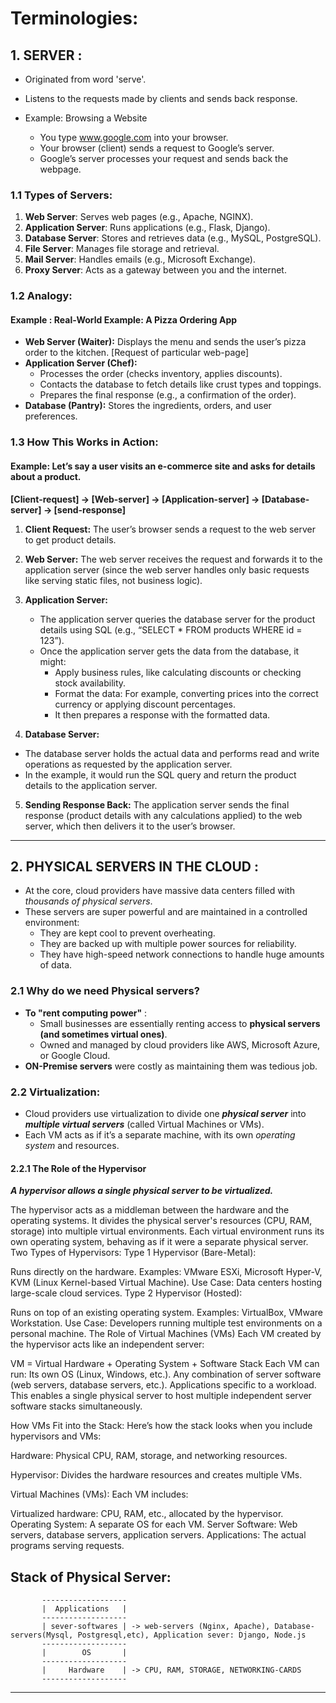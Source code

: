 

# Terminologies:


## 1. SERVER : 
* Originated from word 'serve'.
* Listens to the requests made by clients and sends back response.
 
* Example: Browsing a Website
  * You type www.google.com into your browser.
  * Your browser (client) sends a request to Google’s server.
  * Google’s server processes your request and sends back the webpage.


 ### 1.1 Types of Servers:
1. **Web Server**: Serves web pages (e.g., Apache, NGINX).
2. **Application Server**: Runs applications (e.g., Flask, Django).
3. **Database Server**: Stores and retrieves data (e.g., MySQL, PostgreSQL).
4. **File Server**: Manages file storage and retrieval.
5. **Mail Server**: Handles emails (e.g., Microsoft Exchange).
6. **Proxy Server**: Acts as a gateway between you and the internet.
 

### 1.2 Analogy:
#### Example : Real-World Example: A Pizza Ordering App
* **Web Server (Waiter):** Displays the menu and sends the user’s pizza order to the kitchen. [Request of particular web-page]
* **Application Server (Chef):**
    * Processes the order (checks inventory, applies discounts).
    * Contacts the database to fetch details like crust types and toppings.
    * Prepares the final response (e.g., a confirmation of the order).
* **Database (Pantry):** Stores the ingredients, orders, and user preferences.


 ### 1.3 How This Works in Action:
#### Example: Let’s say a user visits an e-commerce site and asks for details about a product.

**[Client-request] -> [Web-server] -> [Application-server] -> [Database-server] -> [send-response]**

1. **Client Request:** The user’s browser sends a request to the web server to get product details.

2. **Web Server:** The web server receives the request and forwards it to the application server (since the web server handles only basic requests like serving static files, not business logic).

3. **Application Server:**
   * The application server queries the database server for the product details using SQL (e.g., “SELECT * FROM products WHERE id = 123”).
   * Once the application server gets the data from the database, it might:
      * Apply business rules, like calculating discounts or checking stock availability.
      * Format the data: For example, converting prices into the correct currency or applying discount percentages.
      * It then prepares a response with the formatted data.

4. **Database Server:** 
* The database server holds the actual data and performs read and write operations as requested by the application server.
* In the example, it would run the SQL query and return the product details to the application server.

5. **Sending Response Back:** The application server sends the final response (product details with any calculations applied) to the web server, which then delivers it to the user’s browser.





 ---------------------------------------------------------------------------------------------------------------------------------------

## 2. PHYSICAL SERVERS IN THE CLOUD : 
* At the core, cloud providers have massive data centers filled with *thousands of physical servers*. 
* These servers are super powerful and are maintained in a controlled environment:
  * They are kept cool to prevent overheating.
  * They are backed up with multiple power sources for reliability.
  * They have high-speed network connections to handle huge amounts of data.

### 2.1 Why do we need Physical servers?
* **To "rent computing power"** :
   * Small businesses are essentially renting access to **physical servers (and sometimes virtual ones)**.
   * Owned and managed by cloud providers like AWS, Microsoft Azure, or Google Cloud.
* **ON-Premise servers** were costly as maintaining them was tedious job.

### 2.2 Virtualization:
* Cloud providers use virtualization to divide one ***physical server*** into ***multiple virtual servers*** (called Virtual Machines or VMs). 
* Each VM acts as if it’s a separate machine, with its own *operating system* and resources.

#### 2.2.1 The Role of the Hypervisor
***A hypervisor allows a single physical server to be virtualized.***

The hypervisor acts as a middleman between the hardware and the operating systems.
It divides the physical server's resources (CPU, RAM, storage) into multiple virtual environments.
Each virtual environment runs its own operating system, behaving as if it were a separate physical server.
Two Types of Hypervisors:
Type 1 Hypervisor (Bare-Metal):

Runs directly on the hardware.
Examples: VMware ESXi, Microsoft Hyper-V, KVM (Linux Kernel-based Virtual Machine).
Use Case: Data centers hosting large-scale cloud services.
Type 2 Hypervisor (Hosted):

Runs on top of an existing operating system.
Examples: VirtualBox, VMware Workstation.
Use Case: Developers running multiple test environments on a personal machine.
The Role of Virtual Machines (VMs)
Each VM created by the hypervisor acts like an independent server:

VM = Virtual Hardware + Operating System + Software Stack
Each VM can run:
Its own OS (Linux, Windows, etc.).
Any combination of server software (web servers, database servers, etc.).
Applications specific to a workload.
This enables a single physical server to host multiple independent server software stacks simultaneously.

How VMs Fit into the Stack:
Here’s how the stack looks when you include hypervisors and VMs:

Hardware:
Physical CPU, RAM, storage, and networking resources.

Hypervisor:
Divides the hardware resources and creates multiple VMs.

Virtual Machines (VMs):
Each VM includes:

Virtualized hardware: CPU, RAM, etc., allocated by the hypervisor.
Operating System: A separate OS for each VM.
Server Software: Web servers, database servers, application servers.
Applications: The actual programs serving requests.







## Stack of Physical Server:
           -------------------
           |  Applications   |
           -------------------
           | sever-softwares | -> web-servers (Nginx, Apache), Database-servers(Mysql, Postgresql,etc), Application sever: Django, Node.js
           -------------------
           |        OS       |
           -------------------
           |     Hardware    | -> CPU, RAM, STORAGE, NETWORKING-CARDS
           -------------------








-----------------------------------------------------------------------------

